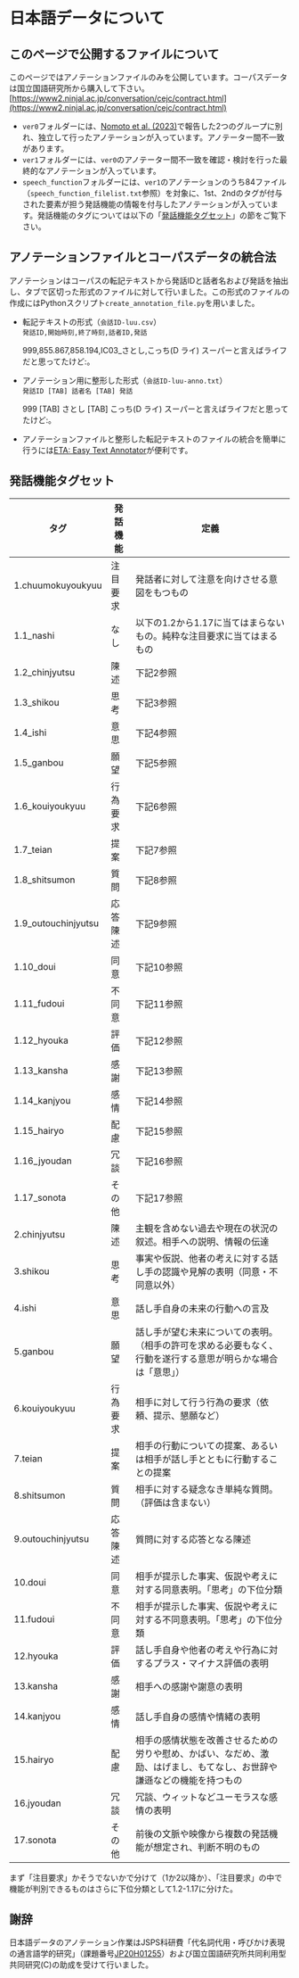 # 日本語データについて

## このページで公開するファイルについて
このページではアノテーションファイルのみを公開しています。コーパスデータは国立国語研究所から購入して下さい。[https://www2.ninjal.ac.jp/conversation/cejc/contract.html](https://www2.ninjal.ac.jp/conversation/cejc/contract.html)

- `ver0`フォルダーには、[Nomoto et al. (2023)](https://www.anlp.jp/proceedings/annual_meeting/2023/pdf_dir/P9-4.pdf)で報告した2つのグループに別れ、独立して行ったアノテーションが入っています。アノテーター間不一致があります。
- `ver1`フォルダーには、`ver0`のアノテーター間不一致を確認・検討を行った最終的なアノテーションが入っています。
- `speech_function`フォルダーには、`ver1`のアノテーションのうち84ファイル（`speech_function_filelist.txt`参照）を対象に、1st、2ndのタグが付与された要素が担う発話機能の情報を付与したアノテーションが入っています。発話機能のタグについては以下の「[発話機能タグセット](#発話機能タグセット)」の節をご覧下さい。

## アノテーションファイルとコーパスデータの統合法
アノテーションはコーパスの転記テキストから発話IDと話者名および発話を抽出し、タブで区切った形式のファイルに対して行いました。この形式のファイルの作成にはPythonスクリプト`create_annotation_file.py`を用いました。

- 転記テキストの形式（`会話ID-luu.csv`）  
`発話ID,開始時刻,終了時刻,話者ID,発話`

    999,855.867,858.194,IC03_さとし,こっち(D ライ) スーパーと言えばライフだと思ってたけど:。

- アノテーション用に整形した形式（`会話ID-luu-anno.txt`）  
`発話ID [TAB] 話者名 [TAB] 発話`

    999 [TAB] さとし [TAB] こっち(D ライ) スーパーと言えばライフだと思ってたけど:。

- アノテーションファイルと整形した転記テキストのファイルの統合を簡単に行うには[ETA: Easy Text Annotator](https://github.com/matbahasa/ETA)が便利です。

## 発話機能タグセット

|タグ|発話機能|定義|
|--|----|--|
|1.chuumokuyoukyuu|注目要求|発話者に対して注意を向けさせる意図をもつもの|
|1.1\_nashi|なし|以下の1.2から1.17に当てはまらないもの。純粋な注目要求に当てはまるもの|
|1.2\_chinjyutsu|陳述|下記2参照|
|1.3\_shikou|思考|下記3参照|
|1.4\_ishi|意思|下記4参照|
|1.5\_ganbou|願望|下記5参照|
|1.6\_kouiyoukyuu|行為要求|下記6参照|
|1.7\_teian|提案|下記7参照|
|1.8\_shitsumon|質問|下記8参照|
|1.9\_outouchinjyutsu|応答陳述|下記9参照|
|1.10\_doui|同意|下記10参照|
|1.11\_fudoui|不同意|下記11参照|
|1.12\_hyouka|評価|下記12参照|
|1.13\_kansha|感謝|下記13参照|
|1.14\_kanjyou|感情|下記14参照|
|1.15\_hairyo|配慮|下記15参照|
|1.16\_jyoudan|冗談|下記16参照|
|1.17\_sonota|その他|下記17参照|
|2.chinjyutsu|陳述|主観を含めない過去や現在の状況の叙述。相手への説明、情報の伝達|
|3.shikou|思考|事実や仮説、他者の考えに対する話し手の認識や見解の表明（同意・不同意以外）|
|4.ishi|意思|話し手自身の未来の行動への言及|
|5.ganbou|願望|話し手が望む未来についての表明。（相手の許可を求める必要もなく、行動を遂行する意思が明らかな場合は「意思」）|
|6.kouiyoukyuu|行為要求|相手に対して行う行為の要求（依頼、提示、懇願など）|
|7.teian|提案|相手の行動についての提案、あるいは相手が話し手とともに行動することの提案|
|8.shitsumon|質問|相手に対する疑念なき単純な質問。（評価は含まない）|
|9.outouchinjyutsu|応答陳述|質問に対する応答となる陳述|
|10.doui|同意|相手が提示した事実、仮説や考えに対する同意表明。「思考」の下位分類|
|11.fudoui|不同意|相手が提示した事実、仮説や考えに対する不同意表明。「思考」の下位分類|
|12.hyouka|評価|話し手自身や他者の考えや行為に対するプラス・マイナス評価の表明|
|13.kansha|感謝|相手への感謝や謝意の表明|
|14.kanjyou|感情|話し手自身の感情や情緒の表明|
|15.hairyo|配慮|相手の感情状態を改善させるための労りや慰め、かばい、なだめ、激励、はげまし、もてなし、お世辞や謙遜などの機能を持つもの|
|16.jyoudan|冗談|冗談、ウィットなどユーモラスな感情の表明|
|17.sonota|その他|前後の文脈や映像から複数の発話機能が想定され、判断不明のもの|

まず「注目要求」かそうでないかで分けて（1か2以降か）、「注目要求」の中で機能が判別できるものはさらに下位分類として1.2-1.17に分けた。

## 謝辞
日本語データのアノテーション作業はJSPS科研費「代名詞代用・呼びかけ表現の通言語学的研究」（課題番号[JP20H01255](https://kaken.nii.ac.jp/ja/grant/KAKENHI-PROJECT-20H01255/)）および国立国語研究所共同利用型共同研究(C)の助成を受けて行いました。
